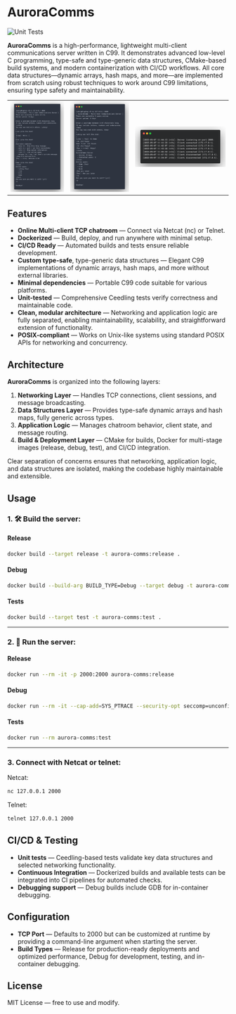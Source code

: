 # AuroraComms

![Unit Tests](https://github.com/ludvigsandberg/aurora-comms/actions/workflows/ci.yml/badge.svg)

**AuroraComms** is a high-performance, lightweight multi-client communications server written in C99. It demonstrates advanced low-level C programming, type-safe and type-generic data structures, CMake-based build systems, and modern containerization with CI/CD workflows. All core data structures—dynamic arrays, hash maps, and more—are implemented from scratch using robust techniques to work around C99 limitations, ensuring type safety and maintainability.

| | | |
|:-----------|:------------:|------------:|
| ![Screenshot 1](asset/ss1.png) | ![Screenshot 2](asset/ss2.png) | ![Screenshot 3](asset/ss3.png) |

## Features
- **Online Multi-client TCP chatroom** — Connect via Netcat (nc) or Telnet.
- **Dockerized** — Build, deploy, and run anywhere with minimal setup.
- **CI/CD Ready** — Automated builds and tests ensure reliable development.
- **Custom type-safe**, type-generic data structures — Elegant C99 implementations of dynamic arrays, hash maps, and more without external libraries.
- **Minimal dependencies** — Portable C99 code suitable for various platforms.
- **Unit-tested** — Comprehensive Ceedling tests verify correctness and maintainable code.
- **Clean, modular architecture** — Networking and application logic are fully separated, enabling maintainability, scalability, and straightforward extension of functionality.
- **POSIX-compliant** — Works on Unix-like systems using standard POSIX APIs for networking and concurrency.

## Architecture
**AuroraComms** is organized into the following layers:
1. **Networking Layer** — Handles TCP connections, client sessions, and message broadcasting.
2. **Data Structures Layer** — Provides type-safe dynamic arrays and hash maps, fully generic across types.
3. **Application Logic** — Manages chatroom behavior, client state, and message routing.
4. **Build & Deployment Layer** — CMake for builds, Docker for multi-stage images (release, debug, test), and CI/CD integration.

Clear separation of concerns ensures that networking, application logic, and data structures are isolated, making the codebase highly maintainable and extensible.

## Usage
### 1. 🛠️ Build the server:
#### Release
```sh
docker build --target release -t aurora-comms:release .
```
#### Debug
```sh
docker build --build-arg BUILD_TYPE=Debug --target debug -t aurora-comms:debug .
```
#### Tests
```sh
docker build --target test -t aurora-comms:test .
```

---

### 2. 🚀 Run the server:
#### Release
```sh
docker run --rm -it -p 2000:2000 aurora-comms:release
```
#### Debug
```sh
docker run --rm -it --cap-add=SYS_PTRACE --security-opt seccomp=unconfined -p 2000:2000 aurora-comms:debug
```
#### Tests
```sh
docker run --rm aurora-comms:test
```

---

### 3. Connect with Netcat or telnet:
Netcat:
```sh
nc 127.0.0.1 2000
```
Telnet:
```sh
telnet 127.0.0.1 2000
```

## CI/CD & Testing
- **Unit tests** — Ceedling-based tests validate key data structures and selected networking functionality.
- **Continuous Integration** — Dockerized builds and available tests can be integrated into CI pipelines for automated checks.
- **Debugging support** — Debug builds include GDB for in-container debugging.

## Configuration
- **TCP Port** — Defaults to 2000 but can be customized at runtime by providing a command-line argument when starting the server.
- **Build Types** — Release for production-ready deployments and optimized performance, Debug for development, testing, and in-container debugging.

## License
MIT License — free to use and modify.
